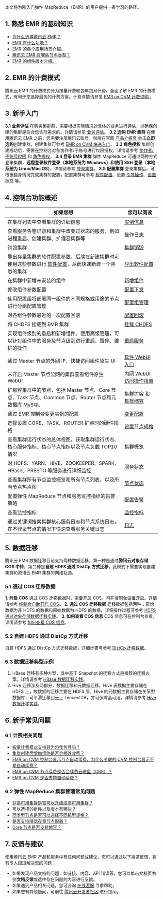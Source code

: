 本文将为刚入门弹性 MapReduce（EMR）的用户提供一条学习的路径。

## 1. 熟悉 EMR 的基础知识
- [为什么选择腾讯云 EMR？](https://cloud.tencent.com/document/product/589/10811)
- [EMR 有什么功能？](https://cloud.tencent.com/document/product/589/10812)
- [EMR 的各个应用场景介绍。](https://cloud.tencent.com/document/product/589/10814)
- [腾讯云 EMR 有哪些节点类型？](https://cloud.tencent.com/document/product/589/14624)
- [EMR 的组件版本介绍。](https://cloud.tencent.com/document/product/589/20279)

## 2. EMR 的计费模式

腾讯云 EMR 的计费模式分为按量计费和包年包月计费。全面了解 EMR 的计费模式，有利于您选择最优的计费方案，计费详情请参见 [ EMR on CVM 计费说明 ](https://cloud.tencent.com/document/product/589/19098)。

## 3. 新手入门

**3.1 业务评估**
在购买集群前，需要根据实际情况对具体的业务进行评估，以确保创建的集群是符合您实际需求的。详情请参见 [业务评估](https://cloud.tencent.com/document/product/589/10982)。
**3.2 选购 EMR 集群**
在使用腾讯云 EMR 之前，您需要注册腾讯云账号，然后在官网 [产品介绍页](https://cloud.tencent.com/product/emr) 单击**立即选购**创建集群，创建集群可参考 [EMR on CVM 快速入门](https://cloud.tencent.com/document/product/589/10981)。
**3.3 角色授权**
集群创建成功后，需要在控制台对各协作者/子账号进行权限授权，详情请参考 [协作者/子账号权限](https://cloud.tencent.com/document/product/589/14625) 和 [角色授权](https://cloud.tencent.com/document/product/589/37899)。
**3.4 登录 EMR 集群**
弹性 MapReduce 可通过两种方式登录集群，**远程登录软件登录（本地系统为 Windows）**和**使用 SSH 登录（本地系统为 Linux/Mac OS）**，详情请参考 [登录集群](https://cloud.tencent.com/document/product/589/34358)。
**3.5 配置集群**
登录集群后，可根据自身情况完成集群的配置，配置集群可参考 [软件配置](https://cloud.tencent.com/document/product/589/35655)、设置 [引导操作](https://cloud.tencent.com/document/product/589/35656)、[设置标签](https://cloud.tencent.com/document/product/589/39085) 等。

## 4. 控制台功能概述

| 如果您想 | 	您可以阅读 |
|---------|---------|
| 在集群列表中查看集群的详细信息 | [实例信息](https://cloud.tencent.com/document/product/589/10860) | 
| 查看服务告警记录和集群中改变过状态的服务，例如进程重启、创建集群、扩缩容集群等  | [操作日志](https://cloud.tencent.com/document/product/589/19011) | 
| 销毁集群      |     [集群销毁](https://cloud.tencent.com/document/product/589/34370)       |      
| 导出存量集群的软件配置参数，后续在新建集群时可使用这些参数进行 [软件配置](https://cloud.tencent.com/document/product/589/35655)，从而快速新建一个熟悉的集群     |       [导出软件配置](https://cloud.tencent.com/document/product/589/37098)     |      
| 在集群中新增未安装的组件    |     [新增组件](https://cloud.tencent.com/document/product/589/34366)       |  
| 修改组件参数配置     |         [配置下发](https://cloud.tencent.com/document/product/589/14628)   |      
| 使用配置组将部署同一组件的不同规格或用途的节点进行分组配置管理        |   [配置组管理](https://cloud.tencent.com/document/product/589/40542)         | 
| 对各组件参数最近的一次配置回滚      |    [配置回滚](https://cloud.tencent.com/document/product/589/35657)  |
| 将 CHDFS 挂载到 EMR 集群     |  [挂载 CHDFS](https://cloud.tencent.com/document/product/589/40541)          |
| 实现组件级别的重启和新增组件。使用高级管理，可以针对组件中的服务及节点级别进行重启、暂停、维护的操作       |   [重启服务](https://cloud.tencent.com/document/product/589/32823)         |
| 通过 Master 节点的外网 IP，快捷访问组件原生 UI      |     [软件 WebUI 入口](https://cloud.tencent.com/document/product/589/14629)       |
| 未开启 Master 节点公网的集群查看组件原生 WebUI       |   [内网 WebUI 访问操作指南](https://cloud.tencent.com/document/product/589/39105)         |
| 扩缩容集群中的节点，包括 Master 节点、Core 节点、Task 节点、Common 节点、Router 节点和元数据库 MySQL  |  [集群扩容](https://cloud.tencent.com/document/product/589/14627) 和 [集群缩容](https://cloud.tencent.com/document/product/589/44852)         |
| 通过 EMR 控制台变更实例的配置   |  [变更配置](https://cloud.tencent.com/document/product/589/34365) |
| 选择设置 CORE、TASK、ROUTER 扩容时的硬件规格        |    [设置节点规格](https://cloud.tencent.com/document/product/589/39103)        |
| 查看集群运行状态的总体视图，获取集群运行状态、核心服务指标、核心节点指标以及节点负载 TOP10 情况        |   [集群概览](https://cloud.tencent.com/document/product/589/40411)         |
| 对 HDFS、YARN、HIVE、ZOOKEEPER、SPARK、HBase、PRESTO 等服务进行详细监控       |       [服务状态](https://cloud.tencent.com/document/product/589/34368)     |
| 查看集群所有节点监控概览和所有节点列表，以及所有节点热点图        |[节点状态](https://cloud.tencent.com/document/product/589/34367)            |
| 配置弹性 MapReduce 节点和服务监控指标的告警策略      |        [配置告警](https://cloud.tencent.com/document/product/589/14626)    |
| 查看监控指标  | [监控指标](https://cloud.tencent.com/document/product/589/35070)   |
| 通过关键词搜索集群核心服务日志和节点系统日志，在不登录节点的情况下快速查看服务关键日志  | [日志](https://cloud.tencent.com/document/product/589/42731)  |

## 5. 数据迁移
腾讯云 EMR 数据迁移目前支持两种数据迁移，第一种是通过**腾讯云对象存储 COS 中转**，第二种是**自建 HDFS 通过 DistCp 方式迁移**，此模式下需要实现自建集群和腾讯云 EMR 集群的网络互通。

### 5.1 通过 COS 迁移数据
**1. 开启 COS**
通过 COS 迁移数据时，需要开启 COS，可在控制台设置开启。详情请参考 [控制台自助开启 COS](https://cloud.tencent.com/document/product/589/40366)。
**2. 通过 COS 迁移数据**
迁移数据包括两种：原始数据为非 HDFS 的数据和原始数据为 HDFS 的数据，详细操作过程可参考 [HDFS 通过对象存储数据迁移实践](https://cloud.tencent.com/document/product/589/12344)。
**3. 如何查看 COS 信息**
COS 信息可在控制台查看，详情请参考 [如何查看 COS 信息](https://cloud.tencent.com/document/product/589/12342)。

### 5.2 自建 HDFS 通过 DistCp 方式迁移
自建 HDFS 通过 DistCp 方式迁移数据，详细步骤可参考 [DistCp 迁移数据](https://cloud.tencent.com/document/product/589/90865)。

### 5.3 数据迁移典型示例
1. HBase 迁移有多种方案，其中基于 Snapshot 的迁移方式是推荐的迁移方案。详情请参考 [HBase 数据迁移实践](https://cloud.tencent.com/document/product/589/39134)。
2. Hive 迁移涉及两部分，数据迁移和元数据迁移。Hive 表数据主要存储在 HDFS 上，故数据的迁移主要在 HDFS 层。Hive 的元数据主要存储在关系型数据库，可平滑迁移到云上 TencentDB，并可保障高可用。详情请参考 [Hive 数据迁移实践](https://cloud.tencent.com/document/product/589/39135)。

## 6. 新手常见问题

### 6.1 计费相关问题
- [按量计费模式支持转为包年包月吗？](https://cloud.tencent.com/document/product/589/90880#.E6.8C.89.E9.87.8F.E8.AE.A1.E8.B4.B9.E6.A8.A1.E5.BC.8F.E6.94.AF.E6.8C.81.E8.BD.AC.E4.B8.BA.E5.8C.85.E5.B9.B4.E5.8C.85.E6.9C.88.E5.90.97.EF.BC.9F)
- [集群创建后增加组件是否会额外收费？](https://cloud.tencent.com/document/product/589/90880#.E9.9B.86.E7.BE.A4.E5.88.9B.E5.BB.BA.E5.90.8E.E5.A2.9E.E5.8A.A0.E7.BB.84.E4.BB.B6.E6.98.AF.E5.90.A6.E4.BC.9A.E9.A2.9D.E5.A4.96.E6.94.B6.E8.B4.B9.EF.BC.9F)
- [EMR on CVM 控制台显示节点自动续费，为什么关联的 CVM 控制台显示不是自动续费？](https://cloud.tencent.com/document/product/589/90880#emr-on-cvm-.E6.8E.A7.E5.88.B6.E5.8F.B0.E6.98.BE.E7.A4.BA.E8.8A.82.E7.82.B9.E8.87.AA.E5.8A.A8.E7.BB.AD.E8.B4.B9.EF.BC.8C.E4.B8.BA.E4.BB.80.E4.B9.88.E5.85.B3.E8.81.94.E7.9A.84-cvm-.E6.8E.A7.E5.88.B6.E5.8F.B0.E6.98.BE.E7.A4.BA.E4.B8.8D.E6.98.AF.E8.87.AA.E5.8A.A8.E7.BB.AD.E8.B4.B9.EF.BC.9F)
- [EMR on CVM 节点续费是否会续费云硬盘（CBS）？](https://cloud.tencent.com/document/product/589/90880#emr-on-cvm-.E8.8A.82.E7.82.B9.E7.BB.AD.E8.B4.B9.E6.98.AF.E5.90.A6.E4.BC.9A.E7.BB.AD.E8.B4.B9.E4.BA.91.E7.A1.AC.E7.9B.98.EF.BC.88cbs.EF.BC.89.EF.BC.9F)
- [EMR on CVM 是否支持自动续费？](https://cloud.tencent.com/document/product/589/90880#emr-on-cvm-.E6.98.AF.E5.90.A6.E6.94.AF.E6.8C.81.E8.87.AA.E5.8A.A8.E7.BB.AD.E8.B4.B9.EF.BC.9F)

### 6.2 弹性 MapReduce 集群管理常见问题
- [非高可用集群是否可以升级成高可用集群？](https://cloud.tencent.com/document/product/589/90867#.E9.9D.9E.E9.AB.98.E5.8F.AF.E7.94.A8.E9.9B.86.E7.BE.A4.E6.98.AF.E5.90.A6.E5.8F.AF.E4.BB.A5.E5.8D.87.E7.BA.A7.E6.88.90.E9.AB.98.E5.8F.AF.E7.94.A8.E9.9B.86.E7.BE.A4.EF.BC.9F)
- [可以选择的组件以及版本有哪些？](https://cloud.tencent.com/document/product/589/90867#.E5.8F.AF.E4.BB.A5.E9.80.89.E6.8B.A9.E7.9A.84.E7.BB.84.E4.BB.B6.E4.BB.A5.E5.8F.8A.E7.89.88.E6.9C.AC.E6.9C.89.E5.93.AA.E4.BA.9B.EF.BC.9F)
- [同类型节点是否可以选择不同机型规格？](https://cloud.tencent.com/document/product/589/90867#.E5.90.8C.E7.B1.BB.E5.9E.8B.E8.8A.82.E7.82.B9.E6.98.AF.E5.90.A6.E5.8F.AF.E4.BB.A5.E9.80.89.E6.8B.A9.E4.B8.8D.E5.90.8C.E6.9C.BA.E5.9E.8B.E8.A7.84.E6.A0.BC.EF.BC.9F)
- [是否支持降低存量节点配置？](https://cloud.tencent.com/document/product/589/90867#.E6.98.AF.E5.90.A6.E6.94.AF.E6.8C.81.E9.99.8D.E4.BD.8E.E5.AD.98.E9.87.8F.E8.8A.82.E7.82.B9.E9.85.8D.E7.BD.AE.EF.BC.9F)
- [Core 节点是否支持缩容？](https://cloud.tencent.com/document/product/589/90867#core-.E8.8A.82.E7.82.B9.E6.98.AF.E5.90.A6.E6.94.AF.E6.8C.81.E7.BC.A9.E5.AE.B9.EF.BC.9F)

## 7. 反馈与建议
使用腾讯云 EMR 产品和服务中有任何问题或建议，您可以通过以下渠道反馈，将有专人跟进解决您的问题：
- 如果发现产品文档的问题，如链接、内容、API 错误等，您可以单击文档页右侧**文档反馈**或选中存在问题的内容进行反馈。
- 如果遇到产品相关问题，您可咨询 [在线客服](https://cloud.tencent.com/online-service?from=doc_589) 寻求帮助。
- 如果您有其他疑问，可前往 [腾讯云开发者社区](https://cloud.tencent.com/developer) 进行提问。

